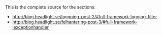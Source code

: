 This is the complete source for the sections:
- http://blog.headlight.se/loggning-post-2/#full-framework-logging-filter
- http://blog.headlight.se/felhantering-post-3/#full-framework-iexceptionhandler
